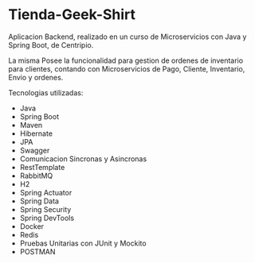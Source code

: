 # Tienda-Geek-Shirt

Aplicacion Backend, realizado en un curso de Microservicios con Java y Spring Boot, de Centripio.

La misma Posee la funcionalidad para gestion de ordenes de inventario para clientes, contando con Microservicios de Pago, Cliente, Inventario, Envio y ordenes.

Tecnologias utilizadas:
- Java
- Spring Boot
- Maven
- Hibernate
- JPA
- Swagger
- Comunicacion Sincronas y Asincronas
- RestTemplate
- RabbitMQ
- H2
- Spring Actuator
- Spring Data
- Spring Security
- Spring DevTools
- Docker
- Redis
- Pruebas Unitarias con JUnit y Mockito
- POSTMAN

